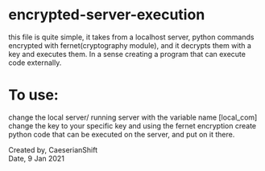 # encrypted-server-execution
this file is quite simple, it takes from a localhost server, python commands encrypted with fernet(cryptography module), and it decrypts them with a key and executes them. In a sense creating a program that can execute code externally.

<h1>To use: </h1>    
change the local server/ running server with the variable name [local_com]  
change the key to your specific key   
and using the fernet encryption create python code that can be executed on the server, and put on it there.    

Created by, CaeserianShift    
Date, 9 Jan 2021    
